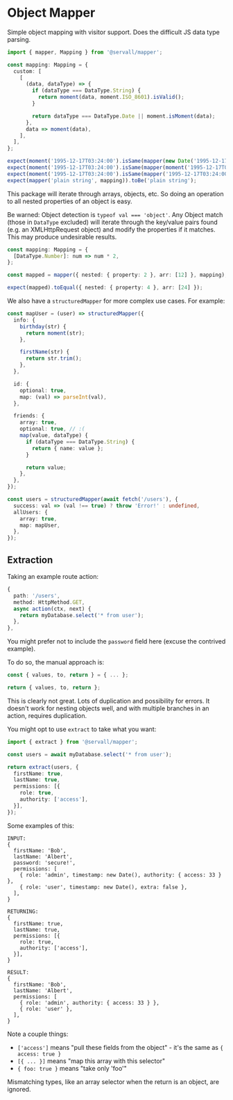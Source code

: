 # Object Mapper
Simple object mapping with visitor support. Does the difficult JS data type parsing.

```typescript
import { mapper, Mapping } from '@servall/mapper';

const mapping: Mapping = {
  custom: [
    [
      (data, dataType) => {
        if (dataType === DataType.String) {
          return moment(data, moment.ISO_8601).isValid();
        }

        return dataType === DataType.Date || moment.isMoment(data);
      },
      data => moment(data),
    ],
  ],
};

expect(moment('1995-12-17T03:24:00').isSame(mapper(new Date('1995-12-17T03:24:00'), mapping)));
expect(moment('1995-12-17T03:24:00').isSame(mapper(moment('1995-12-17T03:24:00'), mapping)));
expect(moment('1995-12-17T03:24:00').isSame(mapper('1995-12-17T03:24:00', mapping)));
expect(mapper('plain string', mapping)).toBe('plain string');
```

This package will iterate through arrays, objects, etc. So doing an operation to all nested
properties of an object is easy.

Be warned: Object detection is `typeof val === 'object'`. Any Object match (those in
`DataType` excluded) will iterate through the key/value pairs found (e.g. an XMLHttpRequest
object) and modify the properties if it matches. This may produce undesirable results.

```typescript
const mapping: Mapping = {
  [DataType.Number]: num => num * 2,
};

const mapped = mapper({ nested: { property: 2 }, arr: [12] }, mapping);

expect(mapped).toEqual({ nested: { property: 4 }, arr: [24] });
```

We also have a `structuredMapper` for more complex use cases. For example:

```typescript
const mapUser = (user) => structuredMapper({
  info: {
    birthday(str) {
      return moment(str);
    },

    firstName(str) {
      return str.trim();
    },
  },

  id: {
    optional: true,
    map: (val) => parseInt(val),
  },

  friends: {
    array: true,
    optional: true, // :(
    map(value, dataType) {
      if (dataType === DataType.String) {
        return { name: value };
      }

      return value;
    },
  },
});

const users = structuredMapper(await fetch('/users'), {
  success: val => (val !== true) ? throw 'Error!' : undefined,
  allUsers: {
    array: true,
    map: mapUser,
  },
});
```

## Extraction
Taking an example route action:

```typescript
{
  path: '/users',
  method: HttpMethod.GET,
  async action(ctx, next) {
    return myDatabase.select('* from user');
  },
},
```

You might prefer not to include the `password` field here (excuse the contrived example).

To do so, the manual approach is:

```typescript
const { values, to, return } = { ... };

return { values, to, return };
```

This is clearly not great. Lots of duplication and possibility for errors. It doesn't work
for nesting objects well, and with multiple branches in an action, requires duplication.

You might opt to use `extract` to take what you want:

```typescript
import { extract } from '@servall/mapper';

const users = await myDatabase.select('* from user');

return extract(users, {
  firstName: true,
  lastName: true,
  permissions: [{
    role: true,
    authority: ['access'],
  }],
});
```

Some examples of this:

```
INPUT:
{
  firstName: 'Bob',
  lastName: 'Albert',
  password: 'secure!',
  permissions: [
    { role: 'admin', timestamp: new Date(), authority: { access: 33 } },
    { role: 'user', timestamp: new Date(), extra: false },
  ],
}

RETURNING:
{
  firstName: true,
  lastName: true,
  permissions: [{
    role: true,
    authority: ['access'],
  }],
}

RESULT:
{
  firstName: 'Bob',
  lastName: 'Albert',
  permissions: [
    { role: 'admin', authority: { access: 33 } },
    { role: 'user' },
  ],
}
```

Note a couple things:

- `['access']` means "pull these fields from the object" - it's the same as `{ access: true }`
- `[{ ... }]` means "map this array with this selector"
- `{ foo: true }` means "take only 'foo'"

Mismatching types, like an array selector when the return is an object, are ignored.
